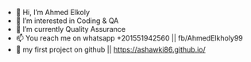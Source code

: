 - 👋 Hi, I’m Ahmed Elkoly
- 👀 I’m interested in Coding & QA
- 🌱 I’m currently Quality Assurance  
- 📫 You reach me on whatsapp +201551942560 ||  fb/AhmedElkholy99
- 💞️ my first project on github || https://ashawki86.github.io/


